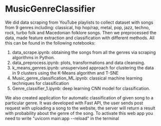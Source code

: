 # MusicGenreClassifier

We did data scraping from YouTube playlists to collect dataset with songs from 9 genres including: classical, hip hop/rap, metal, pop, jazz, techno, rock, turbo  folk and Macedonian folklore songs. Then we preprocessed the data, made feature extraction and classification with different methods. All this can be found in the following notebooks:

1. data_scrape.ipynb: obtaining the songs from all the genres via scraping algorithms in Python.
2. data_preprocess.ipynb: plots, transformations and data cleansing.
3. k_means_genres.ipynb: unsupervised approach for clustering the data in 9 clusters using the K-Means algorithm and T-SNE
4. Music_genre_classification_ML.ipynb: classical machine learning techniques for classification
5. Genre_classifier_1.ipynb: deep learning CNN model for classification.


We also created application for automatic classification of given song to a particular genre. It was developed with Fast API, the user sends post request with uploading a song to the website, the server will return a result with probability about the genre of the song. To activate this web app you need to write "uvicorn main:app --reload" in the terminal
